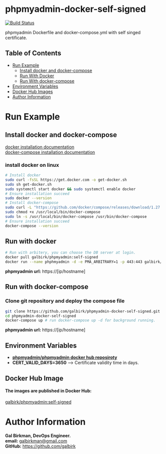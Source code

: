 # phpmyadmin-docker-self-signed
[![Build Status](https://travis-ci.com/galbirk/phpmyadmin-docker-self-signed.svg?branch=main)](https://travis-ci.com/galbirk/phpmyadmin-docker-self-signed)

phpmyadmin Dockerfile and docker-compose.yml with self singed certificate.

## Table of Contents
- [Run Example](#Run-Example)
  * [Install docker and docker-compose](#Install-docker-and-docker-compose)
  * [Run With Docker](#Run-with-docker)
  * [Run With docker-compose](#Run-with-docker-compose)
- [Environment Variables](#Environment-Variables)
- [Docker Hub Images](#Docker-Hub-Images)
- [Author Information](#Author-Information)

# Run Example
## Install docker and docker-compose
[docker installation documentation](https://docs.docker.com/get-docker/)<br>
[docker-compose installation documentation](https://docs.docker.com/compose/install/)<br>
### install docker on linux
```bash
# Install docker
sudo curl -fsSL https://get.docker.com -o get-docker.sh
sudo sh get-docker.sh
sudo systemctl start docker && sudo systemctl enable docker
# Ensure installation succeed
sudo docker --version
# Install docker-compose
sudo curl -L "https://github.com/docker/compose/releases/download/1.27.4/docker-compose-$(uname -s)-$(uname -m)" -o /usr/local/bin/docker-compose
sudo chmod +x /usr/local/bin/docker-compose
sudo ln -s /usr/local/bin/docker-compose /usr/bin/docker-compose
# Ensure installation succeed
docker-compose --version
```
## Run with docker
```bash
# Run with arbitery, you can choose the DB server at login.
docker pull galbirk/phpmyadmin:self-signed
docker run --name phphmyadmin -d -e PMA_ARBITRARY=1 -p 443:443 galbirk/phpmyadmin:self-signed
```
**phpmyadmin url:** https://[ip/hostname]<br>

## Run with docker-compose
### Clone git repository and deploy the compose file
```bash
git clone https://github.com/galbirk/phpmyadmin-docker-self-signed.git
cd phpmyadmin-docker-self-signed
docker-compose up # run docker-compose up -d for background running.
```
**phpmyadmin url:** https://[ip/hostname]<br>

## Environment Variables
* [**phpmyadmin/phpmyadmin docker hub reposiroty**](https://hub.docker.com/r/phpmyadmin/phpmyadmin)
* **CERT_VALID_DAYS=3650** --> Certificate validity time in days.

## Docker Hub Image
#### The images are published in Docker Hub:
[galbirk/phpmyadmin:self-signed](https://hub.docker.com/repository/docker/galbirk/phpmyadmin)

# Author Information

<b>Gal Birkman, DevOps Engineer.</b><br>
<b>email:</b> galbirkman@gmail.com<br>
<b>GitHub:</b> https://github.com/galbirk
